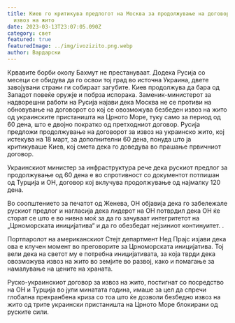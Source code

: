 ```yaml
---
title: Киев го критикува предлогот на Москва за продолжување на договорот за
  извоз на жито
date: 2023-03-13T23:07:05.090Z
category: свет
featured: true
featuredImage: ../img/ivozizito.png.webp
author: Вардарски
---
```


Крвавите борби околу Бахмут не престануваат. Додека Русија со месеци се обидува да го освои тој град во источна Украина, двете завојувани страни ги собираат загубите. Киев продолжува да бара од Западот повеќе оружје и побрза испорака. Заменик-министерот за надворешни работи на Русија најави дека Москва не се противи на обновување на договорот со кој се овозможува безбеден извоз на жито од украинските пристаништа на Црното Море, туку само за период од 60 дена, што е двојно пократко од претходниот договор.
Русија предложи продолжување на договорот за извоз на украинско жито, кој истекува на 18 март, за дополнителни 60 дена, понуда што ја критикуваше Киев, кој смета дека го доведува во прашање првичниот договор.

Украинскиот министер за инфраструктура рече дека рускиот предлог за продолжување од 60 дена е во спротивност со документот потпишан од Турција и ОН, договор кој вклучува продолжување од најмалку 120 дена.

Во соопштението за печатот од Женева, ОН објавија дека го забележале рускиот предлог и нагласија дека лидерот на ОН потврдил дека ОН ќе сторат се што е во нивна моќ за да го зачуваат интегритетот на „Црноморската иницијатива“ и да го обезбедат нејзиниот континуитет. .

Портпаролот на американскиот Стејт департмент Нед Прајс изјави дека ова е клучен момент во преговорите за Црноморската иницијатива. Тој вели дека на светот му е потребна иницијативата, за која тврди дека овозможува извоз на жито во земјите во развој, како и помагање за намалување на цените на храната.

Руско-украинскиот договор за извоз на жито, постигнат со посредство на ОН и Турција во јули минатата година, имаше за цел да спречи глобална прехранбена криза со тоа што ќе дозволи безбедно извоз на жито од трите украински пристаништа на Црното Море блокирани од руските сили.
